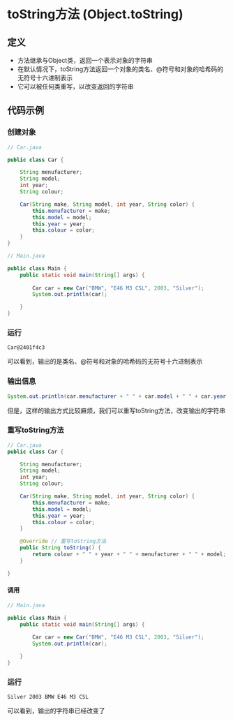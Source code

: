 # toString方法 (Object.toString)

## 定义

- 方法继承与Object类，返回一个表示对象的字符串
- 在默认情况下，toString方法返回一个对象的类名、@符号和对象的哈希码的无符号十六进制表示
- 它可以被任何类重写，以改变返回的字符串

## 代码示例

### 创建对象

```java
// Car.java

public class Car {

    String menufacturer;
    String model;
    int year;
    String colour;

    Car(String make, String model, int year, String color) {
        this.menufacturer = make;
        this.model = model;
        this.year = year;
        this.colour = color;
    }
}
```

```java
// Main.java

public class Main {
    public static void main(String[] args) {
        
        Car car = new Car("BMW", "E46 M3 CSL", 2003, "Silver");
        System.out.println(car);

    }
}
```

### 运行

```
Car@2401f4c3
```

可以看到，输出的是类名、@符号和对象的哈希码的无符号十六进制表示

### 输出信息

```java
System.out.println(car.menufacturer + " " + car.model + " " + car.year + " " + car.colour);
```

但是，这样的输出方式比较麻烦，我们可以重写toString方法，改变输出的字符串

### 重写toString方法

```java
// Car.java
public class Car {

    String menufacturer;
    String model;
    int year;
    String colour;

    Car(String make, String model, int year, String color) {
        this.menufacturer = make;
        this.model = model;
        this.year = year;
        this.colour = color;
    }

    @Override // 重写toString方法
    public String toString() {
        return colour + " " + year + " " + menufacturer + " " + model;
    }

}
```

#### 调用

```java
// Main.java

public class Main {
    public static void main(String[] args) {
        
        Car car = new Car("BMW", "E46 M3 CSL", 2003, "Silver");
        System.out.println(car);

    }
}
```

### 运行

```
Silver 2003 BMW E46 M3 CSL
```

可以看到，输出的字符串已经改变了